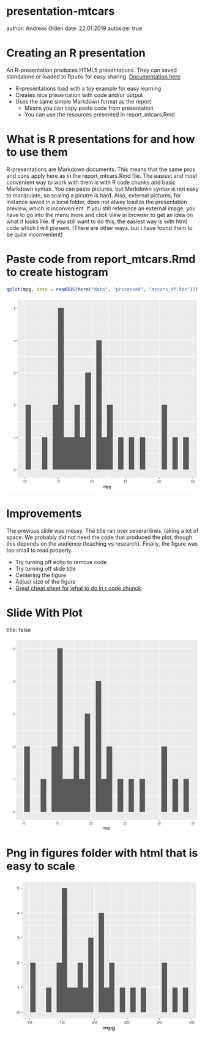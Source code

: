 presentation-mtcars
========================================================
author: Andreas Olden
date: 22.01.2019
autosize: true



Creating an R presentation 
========================================================

An R-presentation produces HTML5 presentations. They can saved standalone or loaded to Rpubs for easy sharing. [Documentation here](https://support.rstudio.com/hc/en-us/articles/200486468)

- R-presentations load with a toy example for easy learning
- Creates nice presentation with code and/or output
- Uses the same simple Markdown format as the report 
  - Means you can copy paste code from presentation
  - You can use the resources presented in report_mtcars.Rmd

What is R presentations for and how to use them
========================================================
R-presentations are Markdown documents. This means that the same pros and cons apply here as in the report_mtcars.Rmd file. The easiest and most convenient way to work with them is with R code chunks and basic Markdown syntax. You can paste pictures, but Markdown syntax is not easy to manipulate, so scaling a picutre is hard. Also, external pictures, for instance saved in a local folder, does not alway load to the presentation preview, which is inconvenient. If you still reference an external image, you have to go into the menu more and click view in browser to get an idea on what it looks like. If you still want to do this, the easiest way is with html code which I will present. (There are other ways, but I have found them to be quite inconvenient) 


Paste code from report_mtcars.Rmd to create histogram
========================================================


```r
qplot(mpg, data = readRDS(here("data", "processed", "mtcars_df.Rds")))
```

![plot of chunk unnamed-chunk-2](presentation-mtcars-figure/unnamed-chunk-2-1.png)

Improvements
========================================================
The previous slide was messy. The title ran over several lines, taking a lot of space. We probably did not need the code that produced the plot, though this depends on the audience (teaching vs research). Finally, the figure was too small to read properly.

- Try turning off echo to remove code 
- Try turning off slide title
- Centering the figure
- Adjust size of the figure
- [Great cheat sheet for what to do in r code chunck](https://www.rstudio.com/wp-content/uploads/2015/03/rmarkdown-reference.pdf)

Slide With Plot
========================================================
title: false

<img src="presentation-mtcars-figure/unnamed-chunk-3-1.png" title="plot of chunk unnamed-chunk-3" alt="plot of chunk unnamed-chunk-3" style="display: block; margin: auto;" />

Png in figures folder with html that is easy to scale
========================================================

<div align="center">
<img src="../figures/mt_cars_hist_mpg.png" width=600 height=400>
</div>
